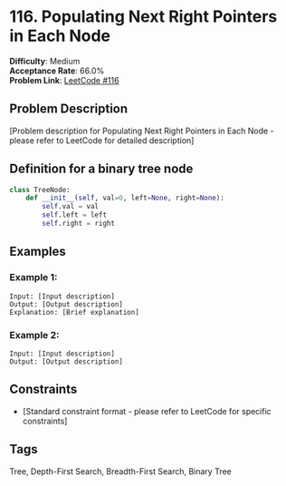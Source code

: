 # 116. Populating Next Right Pointers in Each Node

**Difficulty**: Medium  
**Acceptance Rate**: 66.0%  
**Problem Link**: [LeetCode #116](https://leetcode.com/problems/populating-next-right-pointers-in-each-node/)

## Problem Description

[Problem description for Populating Next Right Pointers in Each Node - please refer to LeetCode for detailed description]

## Definition for a binary tree node

```python
class TreeNode:
    def __init__(self, val=0, left=None, right=None):
        self.val = val
        self.left = left
        self.right = right
```

## Examples

### Example 1:
```
Input: [Input description]
Output: [Output description]
Explanation: [Brief explanation]
```

### Example 2:
```
Input: [Input description]
Output: [Output description]
```

## Constraints

- [Standard constraint format - please refer to LeetCode for specific constraints]

## Tags
Tree, Depth-First Search, Breadth-First Search, Binary Tree
